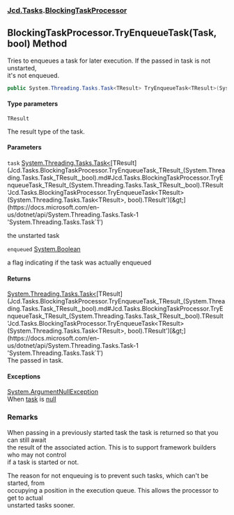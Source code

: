 ### [Jcd.Tasks](Jcd.Tasks.md 'Jcd.Tasks').[BlockingTaskProcessor](Jcd.Tasks.BlockingTaskProcessor.md 'Jcd.Tasks.BlockingTaskProcessor')

## BlockingTaskProcessor.TryEnqueueTask<TResult>(Task<TResult>, bool) Method

Tries to enqueues a task for later execution. If the passed in task is not unstarted,  
it's not enqueued.

```csharp
public System.Threading.Tasks.Task<TResult> TryEnqueueTask<TResult>(System.Threading.Tasks.Task<TResult> task, out bool enqueued);
```
#### Type parameters

<a name='Jcd.Tasks.BlockingTaskProcessor.TryEnqueueTask_TResult_(System.Threading.Tasks.Task_TResult_,bool).TResult'></a>

`TResult`

The result type of the task.
#### Parameters

<a name='Jcd.Tasks.BlockingTaskProcessor.TryEnqueueTask_TResult_(System.Threading.Tasks.Task_TResult_,bool).task'></a>

`task` [System.Threading.Tasks.Task&lt;](https://docs.microsoft.com/en-us/dotnet/api/System.Threading.Tasks.Task-1 'System.Threading.Tasks.Task`1')[TResult](Jcd.Tasks.BlockingTaskProcessor.TryEnqueueTask_TResult_(System.Threading.Tasks.Task_TResult_,bool).md#Jcd.Tasks.BlockingTaskProcessor.TryEnqueueTask_TResult_(System.Threading.Tasks.Task_TResult_,bool).TResult 'Jcd.Tasks.BlockingTaskProcessor.TryEnqueueTask<TResult>(System.Threading.Tasks.Task<TResult>, bool).TResult')[&gt;](https://docs.microsoft.com/en-us/dotnet/api/System.Threading.Tasks.Task-1 'System.Threading.Tasks.Task`1')

the unstarted task

<a name='Jcd.Tasks.BlockingTaskProcessor.TryEnqueueTask_TResult_(System.Threading.Tasks.Task_TResult_,bool).enqueued'></a>

`enqueued` [System.Boolean](https://docs.microsoft.com/en-us/dotnet/api/System.Boolean 'System.Boolean')

a flag indicating if the task was actually enqueued

#### Returns
[System.Threading.Tasks.Task&lt;](https://docs.microsoft.com/en-us/dotnet/api/System.Threading.Tasks.Task-1 'System.Threading.Tasks.Task`1')[TResult](Jcd.Tasks.BlockingTaskProcessor.TryEnqueueTask_TResult_(System.Threading.Tasks.Task_TResult_,bool).md#Jcd.Tasks.BlockingTaskProcessor.TryEnqueueTask_TResult_(System.Threading.Tasks.Task_TResult_,bool).TResult 'Jcd.Tasks.BlockingTaskProcessor.TryEnqueueTask<TResult>(System.Threading.Tasks.Task<TResult>, bool).TResult')[&gt;](https://docs.microsoft.com/en-us/dotnet/api/System.Threading.Tasks.Task-1 'System.Threading.Tasks.Task`1')  
The passed in task.

#### Exceptions

[System.ArgumentNullException](https://docs.microsoft.com/en-us/dotnet/api/System.ArgumentNullException 'System.ArgumentNullException')  
When [task](Jcd.Tasks.BlockingTaskProcessor.TryEnqueueTask_TResult_(System.Threading.Tasks.Task_TResult_,bool).md#Jcd.Tasks.BlockingTaskProcessor.TryEnqueueTask_TResult_(System.Threading.Tasks.Task_TResult_,bool).task 'Jcd.Tasks.BlockingTaskProcessor.TryEnqueueTask<TResult>(System.Threading.Tasks.Task<TResult>, bool).task') is [null](https://docs.microsoft.com/en-us/dotnet/csharp/language-reference/keywords/null 'https://docs.microsoft.com/en-us/dotnet/csharp/language-reference/keywords/null')

### Remarks
  
When passing in a previously started task the task is returned so that you can still await  
the result of the associated action. This is to support framework builders who may not control  
if a task is started or not.  
  
The reason for not enqueuing is to prevent such tasks, which can't be started, from  
occupying a position in the execution queue. This allows the processor to get to actual  
unstarted tasks sooner.